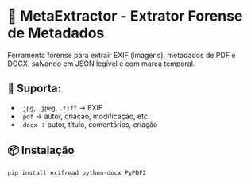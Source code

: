 # 🧠 MetaExtractor - Extrator Forense de Metadados

Ferramenta forense para extrair EXIF (imagens), metadados de PDF e DOCX, salvando em JSON legível e com marca temporal.

## 🔧 Suporta:
- `.jpg`, `.jpeg`, `.tiff` → EXIF
- `.pdf` → autor, criação, modificação, etc.
- `.docx` → autor, título, comentários, criação

## 📦 Instalação

```bash
pip install exifread python-docx PyPDF2
